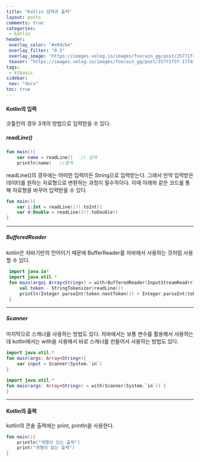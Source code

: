 ```yaml
---
title: "Kotlin 입력과 출력"
layout: posts
comments: true
categories:
 - kotlin
header:
 overlay_color: "#e9dcbe"
 overlay_filter: "0.5"
 overlay_image: "https://images.velog.io/images/foxrain_gg/post/25771f3f-177d-48bd-a3e4-e4acab5be909/kotlin.png"
 teaser: "https://images.velog.io/images/foxrain_gg/post/25771f3f-177d-48bd-a3e4-e4acab5be909/kotlin.png"
tags:
 - ktbasic
sidebar:
 nav: "docs"
toc: true
---
```


#### Kotlin의 입력

 코틀린의 경우 3개의 방법으로 입력받을 수 있다.

##### readLine()
```kotlin
fun main(){
    var name = readLine()   // 입력
    println(name)   //출력
```

 readLine()의 경우에는 어떠한 입력이든 String으로 입력받는다. 그래서 만약 입력받은 데이터를 원하는 자료형으로 변환하는 과정이 필수적이다. 이때 아래와 같은 코드를 통해 자료형을 바꾸어 입력받을 수 있다.

```kotlin
fun main(){
    var i:Int = readLine()!!.toInt()
    var d:Double = readLine()!!.toDouble()
}
```

-------

##### BufferedReader
 kotlin은 자바기반의 언어이기 때문에 BufferReader를 자바에서 사용하는 것처럼 사용할 수 있다.

```kotlin
 import java.io*
 import java.util.*
 fun main(argsL Array<String>) = with(BufferedReader(InputStreamReadrr(System.`in`))){
     val token - StringTokenizer(readLine())
     println(Integer.parseInt(token.nextToken()) + Integer.parseInt(token.nextToken()))
 }
```

------

##### Scanner

 마지막으로 스캐너를 사용하는 방법도 있다. 자바에서는 보통 변수를 활용해서 사용하는데 kotlin에서는 with을 사용해서 바로 스캐너를 만들어서 사용하는 방법도 있다.

```kotlin
import java.util.*
fun main(args: Array<String>){
    var input = Scanner(System.`in`)
}
```

```kotlin
import java.util.*
fun main(args: Array<String>) = with(Scanner(System.`in`)) {
}
```
------

#### Kotlin의 출력
 kotlin의 콘솔 출력에는 print, println을 사용한다.

```kotlin
fun main(){
    println("개행이 있는 출력")
    print("개행이 없는 출력")
}
```